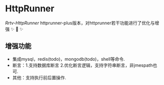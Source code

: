 
# HttpRunner

*Rrtv-HttpRunner* httprunner-plus版本，对httprunner若干功能进行了优化与增强 ✨ 🚀 ✨


## 增强功能

- 集成mysql，redis(todo)，mongodb(todo)，shell等命令.
- 断言：1.支持数据库断言 2.优化断言逻辑，支持字符串断言，非jmespath也可. 
- 其他：支持执行前后置操作.


